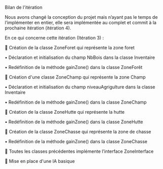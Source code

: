 Bilan de l'itération

Nous avons changé la conception du projet mais n’ayant pas le temps de l’implémenter en entier, elle sera implémentée au complet et commit à la prochaine itération (itération 4).

En ce qui concerne cette itération (Itération 3) :

	Création de la classe ZoneForet qui représente la zone foret

•	Déclaration et initialisation du champ NbBois dans la classe Inventaire

•	Redéfinition de la méthode gainZone() dans la classe ZoneForêt

	Création d'une classe ZoneChamp qui représente la zone Champ

•	Déclaration et initialisation du champ niveauAgrigulture dans la classe Inventaire

•	Redéfinition de la méthode gainZone() dans la classe ZoneChamp

	Création de la classe ZoneHutte qui représente la hutte

•	Redéfinition de la méthode gainZone() dans la classe  ZoneHutte

	Création de la classe ZoneChasse qui représente la zone de chasse 

•	Redéfinition de la méthode gainZone() dans la classe ZoneChasse

	Toutes les classes précédentes implémente l’interface ZoneInterface

	Mise en place d'une IA basique


